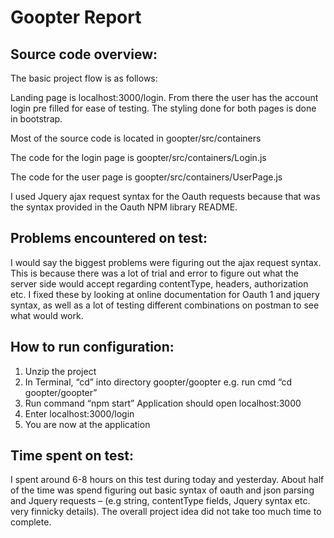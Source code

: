 # Goopter Report

## Source code overview:

The basic project flow is as follows:

Landing page is localhost:3000/login. From there the user has the account login pre filled for ease of testing. The styling done for both pages is done in bootstrap.

Most of the source code is located in goopter/src/containers

The code for the login page is goopter/src/containers/Login.js

The code for the user page is goopter/src/containers/UserPage.js

I used Jquery ajax request syntax for the Oauth requests because that was the syntax provided in the Oauth NPM library README.

## Problems encountered on test:

I would say the biggest problems were figuring out the ajax request syntax. This is because there was a lot of trial and error to figure out what the server side would accept regarding contentType, headers, authorization etc. I fixed these by looking at online documentation for Oauth 1 and jquery syntax, as well as a lot of testing different combinations on postman to see what would work.

## How to run configuration:

1.	Unzip the project 
2.	In Terminal, “cd” into directory goopter/goopter e.g. run cmd “cd goopter/goopter”
3.	Run command “npm start”
Application should open localhost:3000
4.	Enter localhost:3000/login 
5.	You are now at the application

## Time spent on test:

I spent around 6-8 hours on this test during today and yesterday. About half of the time was spend figuring out basic syntax of oauth and json parsing and Jquery requests – (e.g string, contentType fields, Jquery syntax etc. very finnicky details). The overall project idea did not take too much time to complete.
